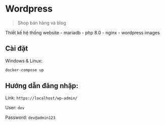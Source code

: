 # Wordpress
> Shop bán hàng và blog

Thiết kế hệ thống website - mariadb - php 8.0 - nginx - wordpress images

## Cài đặt

Windows & Linux:

```sh
docker-compose up
```

## Hướng dẫn đăng nhập:
Link: ```https://localhost/wp-admin/```

User: ```dev```

Password: ```dev@admin123```